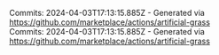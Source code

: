 Commits: 2024-04-03T17:13:15.885Z - Generated via https://github.com/marketplace/actions/artificial-grass
<br>
Commits: 2024-04-03T17:13:15.885Z - Generated via https://github.com/marketplace/actions/artificial-grass
<br>

